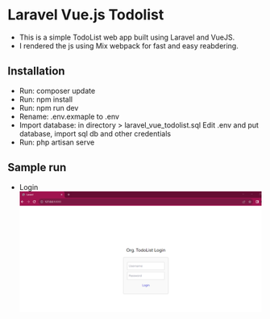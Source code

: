 # Laravel Vue.js Todolist

- This is a simple TodoList web app built using Laravel and VueJS. 
- I rendered the js using Mix webpack for fast and easy reabdering.

## Installation
- Run: composer update
- Run: npm install
- Run: npm run dev
- Rename: .env.exmaple to .env
- Import database: in directory > laravel_vue_todolist.sql
Edit .env and put database, import sql db and other credentials
- Run: php artisan serve

## Sample run
- Login
![Example Image](https://github.com/BrianNyaberi/laravel-vue-todo/blob/main/login.png)
